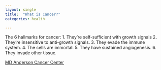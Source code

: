 ```yaml
---
layout: single
title:  "What is Cancer?"
categories: health

---
```

The 6 hallmarks for cancer: 1. They’re self-sufficient with growth signals 2. They’re insensitive to anti-growth signals. 3. They evade the immune system. 4. The cells are immortal. 5. They have sustained angiogenesis. 6. They invade other tissue.
 
[MD Anderson Cancer Center](https://www.mdanderson.org/cancerwise/what-is-cancer.h00-159537378.html)